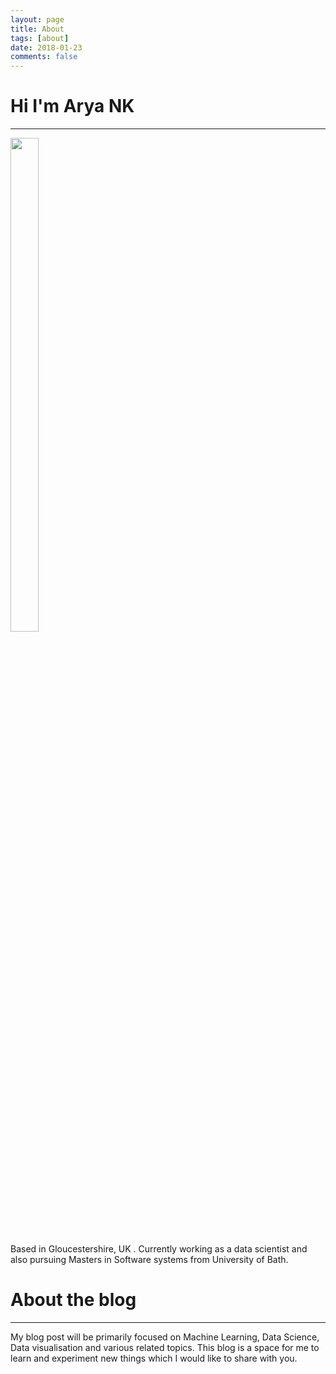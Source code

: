 ```yaml
---
layout: page
title: About
tags: [about]
date: 2018-01-23
comments: false
---
```

    
# Hi I'm Arya NK
---



<p float="left">

<img src="https://raw.githubusercontent.com/Arya-NK/Arya_NK/gh-pages/assets/img/my_picture.jpg?token=ARK0QClMxNTIXV-F73soq2apEJ6ZQyX3ks5anX44wA%3D%3D" style="width:30%;height:45%;float:right:" >

Based in Gloucestershire, UK . Currently working as a data scientist and also pursuing Masters in Software systems from University of Bath. 

</p>





# About the blog
---
My blog post will be primarily focused on Machine Learning, Data Science, Data visualisation and various related topics. This blog is a space for me to learn and experiment new things which I would like to share with you.
